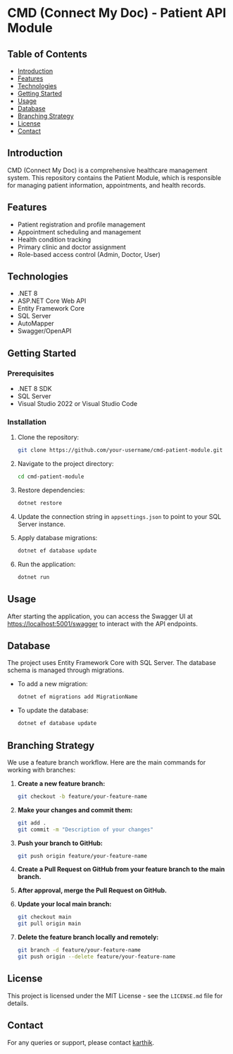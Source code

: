 # CMD (Connect My Doc) - Patient API Module 

## Table of Contents

- [Introduction](#introduction)
- [Features](#features)
- [Technologies](#technologies)
- [Getting Started](#getting-started)
- [Usage](#usage)
- [Database](#database)
- [Branching Strategy](#branching-strategy)
- [License](#license)
- [Contact](#contact)

## Introduction

CMD (Connect My Doc) is a comprehensive healthcare management system. This repository contains the Patient Module, which is responsible for managing patient information, appointments, and health records.

## Features

- Patient registration and profile management
- Appointment scheduling and management
- Health condition tracking
- Primary clinic and doctor assignment
- Role-based access control (Admin, Doctor, User)

## Technologies

- .NET 8
- ASP.NET Core Web API
- Entity Framework Core
- SQL Server
- AutoMapper
- Swagger/OpenAPI

## Getting Started

### Prerequisites

- .NET 8 SDK
- SQL Server
- Visual Studio 2022 or Visual Studio Code

### Installation

1. Clone the repository:
    ```bash
    git clone https://github.com/your-username/cmd-patient-module.git
    ```

2. Navigate to the project directory:
    ```bash
    cd cmd-patient-module
    ```

3. Restore dependencies:
    ```bash
    dotnet restore
    ```

4. Update the connection string in `appsettings.json` to point to your SQL Server instance.

5. Apply database migrations:
    ```bash
    dotnet ef database update
    ```

6. Run the application:
    ```bash
    dotnet run
    ```

## Usage

After starting the application, you can access the Swagger UI at [https://localhost:5001/swagger](https://localhost:5001/swagger) to interact with the API endpoints.

## Database

The project uses Entity Framework Core with SQL Server. The database schema is managed through migrations.

- To add a new migration:
    ```bash
    dotnet ef migrations add MigrationName
    ```

- To update the database:
    ```bash
    dotnet ef database update
    ```
    
## Branching Strategy

We use a feature branch workflow. Here are the main commands for working with branches:

1. **Create a new feature branch:**
    ```bash
    git checkout -b feature/your-feature-name
    ```

2. **Make your changes and commit them:**
    ```bash
    git add .
    git commit -m "Description of your changes"
    ```

3. **Push your branch to GitHub:**
    ```bash
    git push origin feature/your-feature-name
    ```

4. **Create a Pull Request on GitHub from your feature branch to the main branch.**

5. **After approval, merge the Pull Request on GitHub.**

6. **Update your local main branch:**
    ```bash
    git checkout main
    git pull origin main
    ```

7. **Delete the feature branch locally and remotely:**
    ```bash
    git branch -d feature/your-feature-name
    git push origin --delete feature/your-feature-name
    ```

## License

This project is licensed under the MIT License - see the `LICENSE.md` file for details.

## Contact

For any queries or support, please contact [karthik](mailto:karthikmudaliar20@gmail.com).


